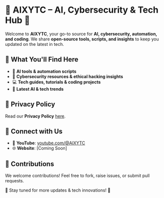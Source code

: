 # 🚀 AIXYTC – AI, Cybersecurity & Tech Hub 🤖  

Welcome to **AIXYTC**, your go-to source for **AI, cybersecurity, automation, and coding**. We share **open-source tools, scripts, and insights** to keep you updated on the latest in tech.  

## 🔹 What You'll Find Here  
- 🤖 **AI tools & automation scripts**  
- 🔐 **Cybersecurity resources & ethical hacking insights**  
- 💻 **Tech guides, tutorials & coding projects**  
- 🚀 **Latest AI & tech trends**  

## 📜 Privacy Policy  
Read our **Privacy Policy** [here]().  

## 📢 Connect with Us  
- 🎥 **YouTube**: [youtube.com/@AIXYTC](https://youtube.com/@AIXYTC)  
- 🌐 **Website**: [Coming Soon]  

## 🤝 Contributions  
We welcome contributions! Feel free to fork, raise issues, or submit pull requests.  

📌 Stay tuned for more updates & tech innovations! 🚀  
